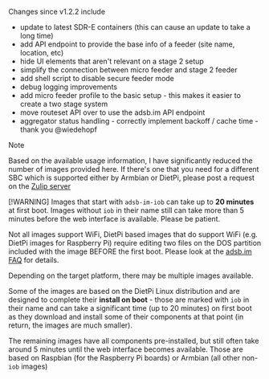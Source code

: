Changes since v1.2.2 include
- update to latest SDR-E containers (this can cause an update to take a long time)
- add API endpoint to provide the base info of a feeder (site name, location, etc)
- hide UI elements that aren't relevant on a stage 2 setup
- simplify the connection between micro feeder and stage 2 feeder
- add shell script to disable secure feeder mode
- debug logging improvements
- add micro feeder profile to the basic setup - this makes it easier to create a two stage system
- move routeset API over to use the adsb.im API endpoint
- aggregator status handling - correctly implement backoff / cache time - thank you @wiedehopf

> [!NOTE]
> Based on the available usage information, I have significantly reduced the number of images provided here. If there's one that you need for a different SBC which is supported either by Armbian or DietPi, please post a request on the [Zulip server](https://adsblol.zulipchat.com/#narrow/stream/391168-adsb-feeder-image)
>
> [!WARNING]
> Images that start with `adsb-im-iob` can take up to **20 minutes** at first boot. Images without `iob` in their name still can take more than 5 minutes before the web interface is available. Please be patient.
>
> Not all images support WiFi, DietPi based images that do support WiFi (e.g. DietPi images for Raspberry Pi) require editing two files on the DOS partition included with the image BEFORE the first boot. Please look at the [adsb.im FAQ](https://adsb.im/faq) for details.

Depending on the target platform, there may be multiple images available.

Some of the images are based on the DietPi Linux distribution and are designed to complete their **install on boot** - those are marked with `iob` in their name and can take a significant time (up to 20 minutes) on first boot as they download and install some of their components at that point (in return, the images are much smaller).

The remaining images have all components pre-installed, but still often take around 5 minutes until the web interface becomes available. Those are based on Raspbian (for the Raspberry Pi boards) or Armbian (all other non-`iob` images)



